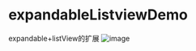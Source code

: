 # expandableListviewDemo
expandable+listView的扩展
![image](https://github.com/Glorylan/expandableListviewDemo/blob/master/exListview.gif)
